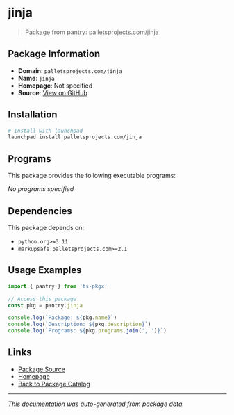 # jinja

> Package from pantry: palletsprojects.com/jinja

## Package Information

- **Domain**: `palletsprojects.com/jinja`
- **Name**: `jinja`
- **Homepage**: Not specified
- **Source**: [View on GitHub](https://github.com/pkgxdev/pantry/tree/main/projects/palletsprojects.com/jinja/package.yml)

## Installation

```bash
# Install with launchpad
launchpad install palletsprojects.com/jinja
```

## Programs

This package provides the following executable programs:

*No programs specified*

## Dependencies

This package depends on:

- `python.org>=3.11`
- `markupsafe.palletsprojects.com>=2.1`

## Usage Examples

```typescript
import { pantry } from 'ts-pkgx'

// Access this package
const pkg = pantry.jinja

console.log(`Package: ${pkg.name}`)
console.log(`Description: ${pkg.description}`)
console.log(`Programs: ${pkg.programs.join(', ')}`)
```

## Links

- [Package Source](https://github.com/pkgxdev/pantry/tree/main/projects/palletsprojects.com/jinja/package.yml)
- [Homepage](#)
- [Back to Package Catalog](../../../package-catalog.md)

---

*This documentation was auto-generated from package data.*
